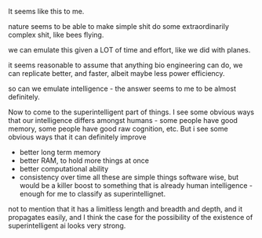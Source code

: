 
It seems like this to me. 

nature seems to be able to make simple shit do some extraordinarily complex shit, like bees flying. 

we can emulate this given a LOT of time and effort, like we did with planes. 

it seems reasonable to assume that anything bio engineering can do, we can replicate better, and faster, albeit maybe less power efficiency. 

so can we emulate intelligence - the answer seems to me to be almost definitely. 

Now to come to the superintelligent part of things. I see some obvious ways that our intelligence differs amongst humans - some people have good memory, some people have good raw cognition, etc. But i see some obvious ways that it can definitely improve

- better long term memory
- better RAM, to hold more things at once
- better computational ability
- consistency over time
all these are simple things software wise, but would be a killer boost to something that is already human intelligence - enough for me to classify as superintellignet. 

not to mention that it has a limitless length and breadth and depth, and it propagates easily, and I think the case for the possibility of the existence of superintelligent ai looks very strong. 

